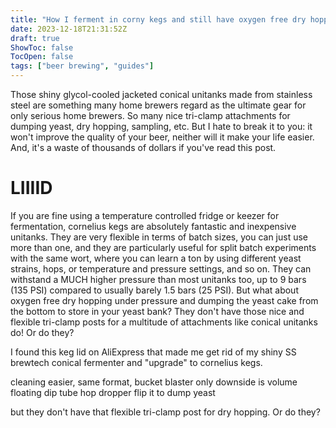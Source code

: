 ```yaml
---
title: "How I ferment in corny kegs and still have oxygen free dry hopping"
date: 2023-12-18T21:31:52Z
draft: true
ShowToc: false
TocOpen: false
tags: ["beer brewing", "guides"]
---
```

 
Those shiny glycol-cooled jacketed conical unitanks made from stainless steel are something many home brewers regard as the ultimate gear for only serious home brewers. So many nice tri-clamp attachments for dumping yeast, dry hopping, sampling, etc. But I hate to break it to you: it won't improve the quality of your beer, neither will it make your life easier. And, it's a waste of thousands of dollars if you've read this post.

# LIIIID
If you are fine using a temperature controlled fridge or keezer for fermentation, cornelius kegs are absolutely fantastic and inexpensive unitanks. They are very flexible in terms of batch sizes, you can just use more than one, and they are particularly useful for split batch experiments with the same wort, where you can learn a ton by using different yeast strains, hops, or temperature and pressure settings, and so on. They can withstand a MUCH higher pressure than most unitanks too, up to 9 bars (135 PSI) compared to usually barely 1.5 bars (25 PSI). But what about oxygen free dry hopping under pressure and dumping the yeast cake from the bottom to store in your yeast bank? They don't have those nice and flexible tri-clamp posts for a multitude of attachments like conical unitanks do! Or do they?

I found this keg lid on AliExpress that made me get rid of my shiny SS brewtech conical fermenter and "upgrade" to cornelius kegs.

cleaning easier, same format, bucket blaster
only downside is volume
floating dip tube
hop dropper
flip it to dump yeast

but they don't have that flexible tri-clamp post for dry hopping. Or do they?

